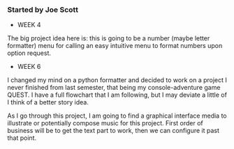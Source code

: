 ### Started by Joe Scott

- WEEK 4

The big project idea here is:
this is going to be a number (maybe letter formatter) menu for calling an easy intuitive menu to format numbers upon option request.

- WEEK 6

I changed my mind on a python formatter and decided to work on a project I never finished from last semester, that being my console-adventure game QUEST. I have a full flowchart that I am following, but I may deviate a little of I think of a better story idea.

As I go through this project, I am going to find a graphical interface media to illustrate or potentially compose music for this project. First order of business will be to get the text part to work, then we can configure it past that point.